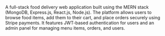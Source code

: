 A full-stack food delivery web application built using the MERN stack (MongoDB, Express.js, React.js, Node.js). The platform allows users to browse food items, add them to their cart, and place orders securely using Stripe payments. It features JWT-based authentication for users and an admin panel for managing menu items, orders, and users.
